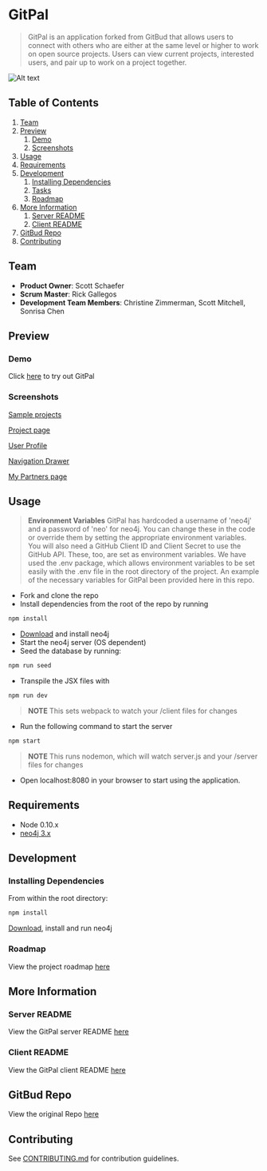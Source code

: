 # GitPal

> GitPal is an application forked from GitBud that allows users to connect with others who are either at the same level or higher to work on open source projects. Users can view current projects, interested users, and pair up to work on a project together.

![Alt text](https://s3.amazonaws.com/poly-screenshots.angel.co/Project/c6/610187/7b1e3bb1d52fba7f60c382df3dc03a0b-original.png)

## Table of Contents

1. [Team](#team)
1. [Preview](#preview)
    1. [Demo](#demo)
    1. [Screenshots](#screenshots)
1. [Usage](#usage)
1. [Requirements](#requirements)
1. [Development](#development)
    1. [Installing Dependencies](#installing-dependencies)
    1. [Tasks](#tasks)
    1. [Roadmap](#roadmap)
1. [More Information](#more-information)
    1. [Server README](#server-readme)
    1. [Client README](#client-readme)
1. [GitBud Repo](#gitbud-repo)
1. [Contributing](#contributing)

## Team

  - __Product Owner__: Scott Schaefer
  - __Scrum Master__: Rick Gallegos
  - __Development Team Members__: Christine Zimmerman, Scott Mitchell, Sonrisa Chen

## Preview

### Demo

Click [here](https://gitpal.herokuapp.com/) to try out GitPal

### Screenshots

[Sample projects](https://s3.amazonaws.com/poly-screenshots.angel.co/Project/c6/610187/3857f3ab5dc89ba8668d64090a631d09-original.png)

[Project page](https://s3.amazonaws.com/poly-screenshots.angel.co/Project/c6/610187/2e76e08872778c681adc67e8eb0edac7-original.png)

[User Profile](https://s3.amazonaws.com/poly-screenshots.angel.co/Project/c6/610187/f8b4f7744d08fe5d166b127b7ca88fdd-original.png)

[Navigation Drawer](https://s3.amazonaws.com/poly-screenshots.angel.co/Project/c6/610187/1177499d4beb39863b539f274faf0d9a-original.png)

[My Partners page](https://s3.amazonaws.com/poly-screenshots.angel.co/Project/c6/610187/b762fd98fafa7ec781ca2af220a948f6-original.png)

## Usage

> __Environment Variables__ GitPal has hardcoded a username of 'neo4j' and a password of 'neo' for neo4j. You can change these in the code or override them by setting the appropriate environment variables. You will also need a GitHub Client ID and Client Secret to use the GitHub API. These, too, are set as environment variables. We have used the .env package, which allows environment variables to be set easily with the .env file in the root directory of the project. An example of the necessary variables for GitPal been provided here in this repo.

- Fork and clone the repo
- Install dependencies from the root of the repo by running
```sh
npm install
```
- [Download](https://neo4j.com/download/community-edition) and install neo4j
- Start the neo4j server (OS dependent)
- Seed the database by running:
```sh
npm run seed
```
- Transpile the JSX files with
```sh
npm run dev
```
> __NOTE__ This sets webpack to watch your /client files for changes
- Run the following command to start the server
```sh
npm start
```
> __NOTE__ This runs nodemon, which will watch server.js and your /server files for changes
- Open localhost:8080 in your browser to start using the application.

## Requirements

- Node 0.10.x
- [neo4j 3.x](https://neo4j.com/download/)

## Development

### Installing Dependencies

From within the root directory:

```sh
npm install
```
[Download](https://neo4j.com/download/community-edition), install and run neo4j

### Roadmap

View the project roadmap [here](https://github.com/Toucans456/GitPal/issues)

## More Information

### Server README

View the GitPal server README [here](client/README.md)

### Client README

View the GitPal client README [here](server/README.md)

## GitBud Repo

View the original Repo
[here](https://github.com/cranebaes/gitbud/)

## Contributing

See [CONTRIBUTING.md](CONTRIBUTING.md) for contribution guidelines.
